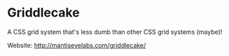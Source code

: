 Griddlecake
===========

A CSS grid system that's less dumb than other CSS grid systems (maybe)!

Website: http://mantiseyelabs.com/griddlecake/
